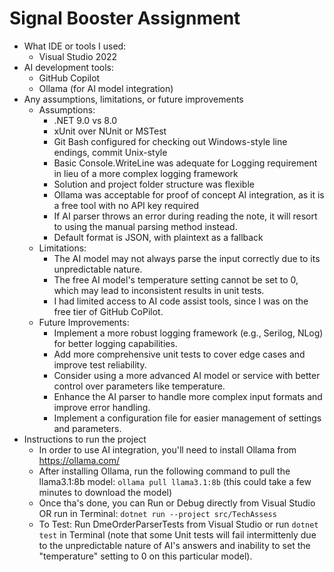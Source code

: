 # Signal Booster Assignment

- What IDE or tools I used: 
    - Visual Studio 2022
- AI development tools:
    - GitHub Copilot
    - Ollama (for AI model integration)
- Any assumptions, limitations, or future improvements
    - Assumptions:
        - .NET 9.0 vs 8.0
        - xUnit over NUnit or MSTest
        - Git Bash configured for checking out Windows-style line endings, commit Unix-style
        - Basic Console.WriteLine was adequate for Logging requirement in lieu of a more complex logging framework
        - Solution and project folder structure was flexible
        - Ollama was acceptable for proof of concept AI integration, as it is a free tool with no API key required
        - If AI parser throws an error during reading the note, it will resort to using the manual parsing method instead.
        - Default format is JSON, with plaintext as a fallback
    - Limitations:
        - The AI model may not always parse the input correctly due to its unpredictable nature.
        - The free AI model's temperature setting cannot be set to 0, which may lead to inconsistent results in unit tests.
        - I had limited access to AI code assist tools, since I was on the free tier of GitHub CoPilot.
    - Future Improvements:
        - Implement a more robust logging framework (e.g., Serilog, NLog) for better logging capabilities.
        - Add more comprehensive unit tests to cover edge cases and improve test reliability.
        - Consider using a more advanced AI model or service with better control over parameters like temperature.
        - Enhance the AI parser to handle more complex input formats and improve error handling.
        - Implement a configuration file for easier management of settings and parameters.
- Instructions to run the project
    - In order to use AI integration, you'll need to install Ollama from https://ollama.com/
    - After installing Ollama, run the following command to pull the llama3.1:8b model:
    ```ollama pull llama3.1:8b``` (this could take a few minutes to download the model)
    - Once tha's done, you can Run or Debug directly from Visual Studio OR run in Terminal: 
    ```dotnet run --project src/TechAssess```
    - To Test: Run DmeOrderParserTests from Visual Studio or run ```dotnet test``` in Terminal (note that some Unit tests will fail intermittenly due to the unpredictable nature of AI's answers and inability to set the "temperature" setting to 0 on this particular model).